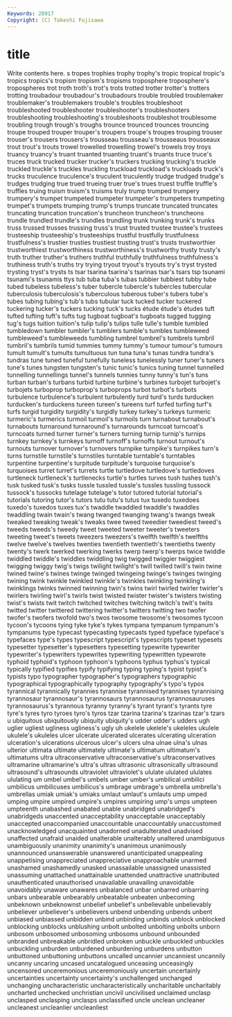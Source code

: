 ```yaml
---
Keywords: 28917 
Copyright: (C) Takeshi Fujisawa
---
```


# title

Write contents here.
s tropes trophies trophy trophy's tropic tropical
tropic's tropics tropics's tropism tropism's tropisms troposphere troposphere's tropospheres trot
troth troth's trot's trots trotted trotter trotter's trotters trotting troubadour
troubadour's troubadours trouble troubled troublemaker troublemaker's troublemakers trouble's troubles troubleshoot
troubleshooted troubleshooter troubleshooter's troubleshooters troubleshooting troubleshooting's troubleshoots troubleshot troublesome troubling
trough trough's troughs trounce trounced trounces trouncing troupe trouped trouper
trouper's troupers troupe's troupes trouping trouser trouser's trousers trousers's trousseau
trousseau's trousseaus trousseaux trout trout's trouts trowel trowelled trowelling trowel's
trowels troy troys truancy truancy's truant truanted truanting truant's truants
truce truce's truces truck trucked trucker trucker's truckers trucking trucking's
truckle truckled truckle's truckles truckling truckload truckload's truckloads truck's trucks
truculence truculence's truculent truculently trudge trudged trudge's trudges trudging true
trued trueing truer true's trues truest truffle truffle's truffles truing
truism truism's truisms truly trump trumped trumpery trumpery's trumpet trumpeted
trumpeter trumpeter's trumpeters trumpeting trumpet's trumpets trumping trump's trumps truncate
truncated truncates truncating truncation truncation's truncheon truncheon's truncheons trundle trundled
trundle's trundles trundling trunk trunking trunk's trunks truss trussed trusses
trussing truss's trust trusted trustee trustee's trustees trusteeship trusteeship's trusteeships
trustful trustfully trustfulness trustfulness's trustier trusties trustiest trusting trust's trusts
trustworthier trustworthiest trustworthiness trustworthiness's trustworthy trusty trusty's truth truther truther's
truthers truthful truthfully truthfulness truthfulness's truthiness truth's truths try trying
tryout tryout's tryouts try's tryst trysted trysting tryst's trysts ts
tsar tsarina tsarina's tsarinas tsar's tsars tsp tsunami tsunami's tsunamis
ttys tub tuba tuba's tubas tubbier tubbiest tubby tube tubed
tubeless tubeless's tuber tubercle tubercle's tubercles tubercular tuberculosis tuberculosis's tuberculous
tuberous tuber's tubers tube's tubes tubing tubing's tub's tubs tubular
tuck tucked tucker tuckered tuckering tucker's tuckers tucking tuck's tucks
étude étude's études tuft tufted tufting tuft's tufts tug tugboat
tugboat's tugboats tugged tugging tug's tugs tuition tuition's tulip tulip's
tulips tulle tulle's tumble tumbled tumbledown tumbler tumbler's tumblers tumble's
tumbles tumbleweed tumbleweed's tumbleweeds tumbling tumbrel tumbrel's tumbrels tumbril tumbril's
tumbrils tumid tummies tummy tummy's tumour tumour's tumours tumult tumult's
tumults tumultuous tun tuna tuna's tunas tundra tundra's tundras tune
tuned tuneful tunefully tuneless tunelessly tuner tuner's tuners tune's tunes
tungsten tungsten's tunic tunic's tunics tuning tunnel tunnelled tunnelling tunnellings
tunnel's tunnels tunnies tunny tunny's tun's tuns turban turban's turbans
turbid turbine turbine's turbines turbojet turbojet's turbojets turboprop turboprop's turboprops
turbot turbot's turbots turbulence turbulence's turbulent turbulently turd turd's turds
turducken turducken's turduckens tureen tureen's tureens turf turfed turfing turf's
turfs turgid turgidity turgidity's turgidly turkey turkey's turkeys turmeric turmeric's
turmerics turmoil turmoil's turmoils turn turnabout turnabout's turnabouts turnaround turnaround's
turnarounds turncoat turncoat's turncoats turned turner turner's turners turning turnip
turnip's turnips turnkey turnkey's turnkeys turnoff turnoff's turnoffs turnout turnout's
turnouts turnover turnover's turnovers turnpike turnpike's turnpikes turn's turns turnstile
turnstile's turnstiles turntable turntable's turntables turpentine turpentine's turpitude turpitude's turquoise
turquoise's turquoises turret turret's turrets turtle turtledove turtledove's turtledoves turtleneck
turtleneck's turtlenecks turtle's turtles turves tush tushes tush's tusk tusked
tusk's tusks tussle tussled tussle's tussles tussling tussock tussock's tussocks
tutelage tutelage's tutor tutored tutorial tutorial's tutorials tutoring tutor's tutors
tutu tutu's tutus tux tuxedo tuxedoes tuxedo's tuxedos tuxes tux's
twaddle twaddled twaddle's twaddles twaddling twain twain's twang twanged twanging
twang's twangs tweak tweaked tweaking tweak's tweaks twee tweed tweedier
tweediest tweed's tweeds tweeds's tweedy tweet tweeted tweeter tweeter's tweeters
tweeting tweet's tweets tweezers tweezers's twelfth twelfth's twelfths twelve twelve's
twelves twenties twentieth twentieth's twentieths twenty twenty's twerk twerked twerking
twerks twerp twerp's twerps twice twiddle twiddled twiddle's twiddles twiddling
twig twigged twiggier twiggiest twigging twiggy twig's twigs twilight twilight's
twill twilled twill's twin twine twined twine's twines twinge twinged
twingeing twinge's twinges twinging twining twink twinkle twinkled twinkle's twinkles
twinkling twinkling's twinklings twinks twinned twinning twin's twins twirl twirled
twirler twirler's twirlers twirling twirl's twirls twist twisted twister twister's
twisters twisting twist's twists twit twitch twitched twitches twitching twitch's
twit's twits twitted twitter twittered twittering twitter's twitters twitting two
twofer twofer's twofers twofold two's twos twosome twosome's twosomes tycoon
tycoon's tycoons tying tyke tyke's tykes tympana tympanum tympanum's tympanums
type typecast typecasting typecasts typed typeface typeface's typefaces type's types
typescript typescript's typescripts typeset typesets typesetter typesetter's typesetters typesetting typewrite
typewriter typewriter's typewriters typewrites typewriting typewritten typewrote typhoid typhoid's typhoon
typhoon's typhoons typhus typhus's typical typically typified typifies typify typifying
typing typing's typist typist's typists typo typographer typographer's typographers typographic
typographical typographically typography typography's typo's typos tyrannical tyrannically tyrannies tyrannise
tyrannised tyrannises tyrannising tyrannosaur tyrannosaur's tyrannosaurs tyrannosaurus tyrannosauruses tyrannosaurus's tyrannous
tyranny tyranny's tyrant tyrant's tyrants tyre tyre's tyres tyro tyroes
tyro's tyros tzar tzarina tzarina's tzarinas tzar's tzars u ubiquitous
ubiquitously ubiquity ubiquity's udder udder's udders ugh uglier ugliest ugliness
ugliness's ugly uh ukelele ukelele's ukeleles ukulele ukulele's ukuleles ulcer
ulcerate ulcerated ulcerates ulcerating ulceration ulceration's ulcerations ulcerous ulcer's ulcers
ulna ulnae ulna's ulnas ulterior ultimata ultimate ultimately ultimate's ultimatum
ultimatum's ultimatums ultra ultraconservative ultraconservative's ultraconservatives ultramarine ultramarine's ultra's ultras
ultrasonic ultrasonically ultrasound ultrasound's ultrasounds ultraviolet ultraviolet's ululate ululated ululates
ululating um umbel umbel's umbels umber umber's umbilical umbilici umbilicus
umbilicuses umbilicus's umbrage umbrage's umbrella umbrella's umbrellas umiak umiak's umiaks
umlaut umlaut's umlauts ump umped umping umpire umpired umpire's umpires
umpiring ump's umps umpteen umpteenth unabashed unabated unable unabridged unabridged's
unabridgeds unaccented unacceptability unacceptable unacceptably unaccepted unaccompanied unaccountable unaccountably unaccustomed
unacknowledged unacquainted unadorned unadulterated unadvised unaffected unafraid unaided unalterable unalterably
unaltered unambiguous unambiguously unanimity unanimity's unanimous unanimously unannounced unanswerable unanswered
unanticipated unappealing unappetising unappreciated unappreciative unapproachable unarmed unashamed unashamedly unasked
unassailable unassigned unassisted unassuming unattached unattainable unattended unattractive unattributed unauthenticated
unauthorised unavailable unavailing unavoidable unavoidably unaware unawares unbalanced unbar unbarred
unbarring unbars unbearable unbearably unbeatable unbeaten unbecoming unbeknown unbeknownst unbelief
unbelief's unbelievable unbelievably unbeliever unbeliever's unbelievers unbend unbending unbends unbent
unbiased unbiassed unbidden unbind unbinding unbinds unblock unblocked unblocking unblocks
unblushing unbolt unbolted unbolting unbolts unborn unbosom unbosomed unbosoming unbosoms
unbound unbounded unbranded unbreakable unbridled unbroken unbuckle unbuckled unbuckles unbuckling
unburden unburdened unburdening unburdens unbutton unbuttoned unbuttoning unbuttons uncalled uncannier
uncanniest uncannily uncanny uncaring uncased uncatalogued unceasing unceasingly uncensored unceremonious
unceremoniously uncertain uncertainly uncertainties uncertainty uncertainty's unchallenged unchanged unchanging uncharacteristic
uncharacteristically uncharitable uncharitably uncharted unchecked unchristian uncivil uncivilised unclaimed unclasp
unclasped unclasping unclasps unclassified uncle unclean uncleaner uncleanest uncleanlier uncleanliest
